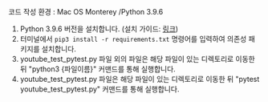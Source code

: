 코드 작성 환경 : Mac OS Monterey /Python 3.9.6

1. Python 3.9.6 버전을 설치합니다. (설치 가이드: [링크](https://www.python.org/downloads/))
2. 터미널에서 `pip3 install -r requirements.txt` 명령어를 입력하여 의존성 패키지를 설치합니다.
3. youtube_test_pytest.py 파일 외의 파일은 해당 파일이 있는 디렉토리로 이동한 뒤 "python3 {파일이름}" 커맨드를 통해 실행합니다.
4. youtube_test_pytest.py 파일은 해당 파일이 있는 디렉토리로 이동한 뒤 "pytest youtube_test_pytest.py" 커맨드를 통해 실행합니다.
